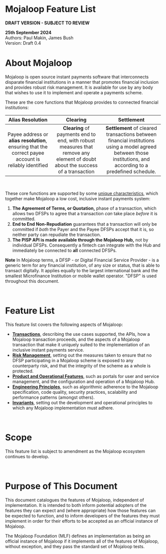 # Mojaloop Feature List

**DRAFT VERSION - SUBJECT TO REVIEW**

**25th September 2024**  
Authors: Paul Makin, James Bush  
Version: Draft 0.4  
# About Mojaloop
Mojaloop is open source instant payments software that interconnects disparate financial institutions in a manner that promotes financial inclusion and provides robust risk management. It is available for use by any body that wishes to use it to implement and operate a payments scheme.

These are the core functions that Mojaloop provides to connected financial institutions:   


|Alias Resolution|Clearing|Settlement|
|:--------------:|:--------------:|:--------------:|
| Payee address or **alias resolution**, ensuring that the correct payee account is reliably identified |**Clearing** of payments end to end, with robust measures that remove any element of doubt about the success of a transaction|**Settlement** of cleared transactions between financial institutions using a model agreed between those institutions, and according to a predefined schedule.|

&nbsp;

These core functions are supported by some [unique characteristics](./transactions.md#Unique-Transaction-Characteristics), which together make Mojaloop a low cost, inclusive instant payments system:  


1. **The Agreement of Terms, or Quotation,** phase of a transaction, which allows two DFSPs to agree that a transaction *can* take place *before* it is committed.
2. **End to End Non-Repudiation** guarantees that a transaction will only be committed if *both* the Payer and the Payee DFSPs accept that it is, so neither party can repudiate the transaction. 
3. **The PISP API is made available through the Mojaloop Hub,** not by individual DFSPs. Consequently a fintech can integrate with the Hub and immediately be connected to **all** connected DFSPs.

**Note** In Mojaloop terms, a DFSP - or Digital Financial Service Provider - is a generic term for any financial institution, of any size or status, that is able to transact digitally. It applies equally to the largest international bank and the smallest Microfinance Institution or mobile wallet operator. "DFSP" is used throughout this document.   

&nbsp;

# Feature List
This feature list covers the following aspects of Mojaloop:
- [**Transactions**](./transactions.md), describing the use cases supported, the APIs, how a Mojaloop transaction proceeds, and the aspects of a Mojaloop transaction that make it uniquely suited to the implementation of an inclusive instant payments service.
- [**Risk Management**](./risk.md), setting out the measures taken to ensure that no DFSP participating in a Mojaloop scheme is exposed to any counterparty risk, and that the integrity of the scheme as a whole is protected.
- [**Product and Operational Features**](./product.md), such as portals for user and service management, and the configuration and operation of a Mojaloop Hub.     
- [**Engineering Principles**](./engineering.md), such as algorithmic adherence to the Mojaloop specification, code quality, security practices, scalability and performance patterns (amongst others).  
- [**Invariants**](./invariants.md), setting out the development and operational principles to which any Mojaloop implementation must adhere.   

&nbsp;
# Scope
This feature list is subject to amendment as the Mojaloop ecosystem continues to develop.   

&nbsp;
# Purpose of This Document  
This document catalogues the features of Mojaloop, independent of implementation.  It is intended to both inform potential adopters of the features they can expect and (where appropriate) how those features can be expected to function, and to inform developers of the features they must implement in order for their efforts to be accepted as an official instance of Mojaloop.  
 
The Mojaloop Foundation (MLF) defines an implementation as being an official instance of Mojaloop if it implements all of the features of Mojaloop, without exception, and they pass the standard set of Mojaloop tests.   








